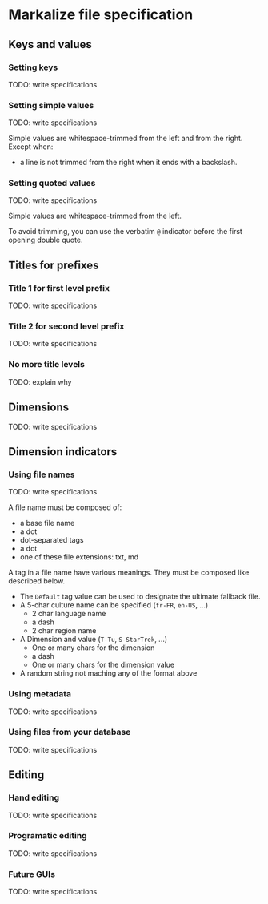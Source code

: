 
Markalize file specification
=====================================

Keys and values
-------------------

### Setting keys

TODO: write specifications


### Setting simple values

TODO: write specifications

Simple values are whitespace-trimmed from the left and from the right. Except when:

* a line is not trimmed from the right when it ends with a backslash.


### Setting quoted values 

TODO: write specifications

Simple values are whitespace-trimmed from the left. 

To avoid trimming, you can use the verbatim `@` indicator before the first opening double quote.


Titles for prefixes
-------------------

### Title 1 for first level prefix

TODO: write specifications


### Title 2 for second level prefix

TODO: write specifications


### No more title levels

TODO: explain why

Dimensions
-------------------

TODO: write specifications


Dimension indicators
-------------------

### Using file names

TODO: write specifications

A file name must be composed of:

* a base file name
* a dot
* dot-separated tags
* a dot
* one of these file extensions: txt, md

A tag in a file name have various meanings. They must be composed like described below.

* The `Default` tag value can be used to designate the ultimate fallback file.
* A 5-char culture name can be specified (`fr-FR`, `en-US`, ...)
  * 2 char language name
  * a dash
  * 2 char region name
* A Dimension and value (`T-Tu`, `S-StarTrek`, ...)
  * One or many chars for the dimension
  * a dash
  * One or many chars for the dimension value
* A random string not maching any of the format above


### Using metadata

TODO: write specifications


### Using files from your database

TODO: write specifications


Editing
-------------------

### Hand editing

TODO: write specifications


### Programatic editing

TODO: write specifications


### Future GUIs

TODO: write specifications

